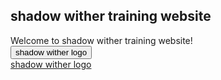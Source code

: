 ## shadow wither training website
<html>
  <body>
    Welcome to shadow wither training website!<br>
  </body>
  <button>shadow wither logo</button><br>
  <a href="https://ibb.co/7z05pKj">shadow wither logo</a><br>
